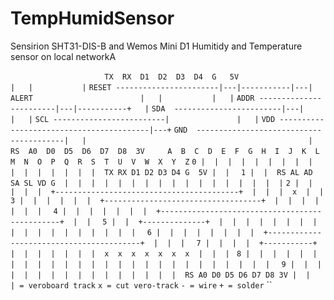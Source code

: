 # TempHumidSensor
Sensirion SHT31-DIS-B and Wemos Mini D1 Humitidy and Temperature sensor on local networkA


`` 						TX	RX	D1	D2	D3	D4	G	5V ``
`` 								|	|			| ``
`` RESET -----------------------|---|-----------|---| ``
`` ALERT		    			|	|			|	| ``
`` ADDR ------------------------|---|-----------+	| ``
`` SDA	------------------------|---|			|	| ``
`` SCL -------------------------|				|	| ``
`` VDD -----------------------------------------|---+ ``
`` GND	----------------------------------------|	| ``
`` 													| ``
`` 						RS	A0	D0	D5	D6	D7	D8	3V ``
``  ``
``   A  B  C  D  E  F  G  H  I  J  K  L  M  N  O  P  Q  R  S  T  U  V  W  X  Y  Z ``
`` 0 |  |  |  |  |  |  |  |  |  |  |  |  |  |  |  |  TX RX D1 D2 D3 D4 G  5V |  |   ``
`` 1 |  |  RS AL AD SA SL VD G  |  |  |  |  |  |  |  |  |  |  |  |  |  |  |  |  | ``
`` 2 |  |  |  |  |  +-----------------------------------------+  |  |  |  x  |  |   ``
`` 3 |  |  |  |  |  |  +-----------------------------------+  |  |  |  |  |  |  |   ``
`` 4 |  |  |  |  |  |  |  +-----------------------------------------------+  |  |   ``
`` 5 |  |  +--------------+  |  |  |  |  |  |  |  |  |  |  |  |  |  |  |  |  |  |   ``
`` 6 |  |  |  |  |  |  |  |  +-----------------------------------------+  |  |  |   ``
`` 7 |  |  |  |  +-----------+  |  |  |  |  |  |  |  x  x  x  x  x  x  x  |  |  |  ``
`` 8 |  |  |  |  |  |  |  |  |  |  |  |  |  |  |  |  |  |  |  |  |  |  |  |  |  |   ``
`` 9 |  |  |  |  |  |  |  |  |  |  |  |  |  |  |  |  RS A0 D0 D5 D6 D7 D8 3V |  | ``
``  ``
`` | = veroboard track ``
`` x = cut vero-track ``
`` - = wire ``
`` + = solder ``
 ``
